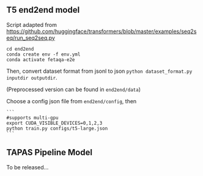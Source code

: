 
## T5 end2end model
Script adapted from https://github.com/huggingface/transformers/blob/master/examples/seq2seq/run_seq2seq.py

```
cd end2end
conda create env -f env.yml
conda activate fetaqa-e2e
```
Then, convert dataset format from jsonl to json `python dataset_format.py inputdir outputdir`. 

(Preprocessed version can be found in `end2end/data`)

Choose a config json file from `end2end/config`, then

    ```
    #supports multi-gpu
    export CUDA_VISIBLE_DEVICES=0,1,2,3
    python train.py configs/t5-large.json
    ```
## TAPAS Pipeline Model
To be released...
